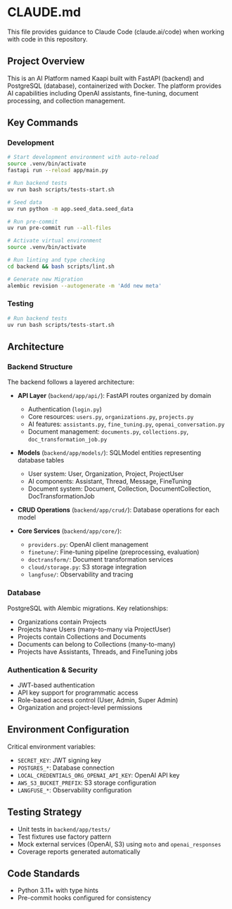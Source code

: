 # CLAUDE.md

This file provides guidance to Claude Code (claude.ai/code) when working with code in this repository.

## Project Overview

This is an AI Platform named Kaapi built with FastAPI (backend) and PostgreSQL (database), containerized with Docker. The platform provides AI capabilities including OpenAI assistants, fine-tuning, document processing, and collection management.

## Key Commands

### Development

```bash
# Start development environment with auto-reload
source .venv/bin/activate
fastapi run --reload app/main.py

# Run backend tests
uv run bash scripts/tests-start.sh

# Seed data
uv run python -m app.seed_data.seed_data

# Run pre-commit
uv run pre-commit run --all-files

# Activate virtual environment
source .venv/bin/activate

# Run linting and type checking
cd backend && bash scripts/lint.sh

# Generate new Migration
alembic revision --autogenerate -m 'Add new meta'
```

### Testing

```bash
# Run backend tests
uv run bash scripts/tests-start.sh
```

## Architecture

### Backend Structure

The backend follows a layered architecture:

- **API Layer** (`backend/app/api/`): FastAPI routes organized by domain
  - Authentication (`login.py`)
  - Core resources: `users.py`, `organizations.py`, `projects.py`
  - AI features: `assistants.py`, `fine_tuning.py`, `openai_conversation.py`
  - Document management: `documents.py`, `collections.py`, `doc_transformation_job.py`

- **Models** (`backend/app/models/`): SQLModel entities representing database tables
  - User system: User, Organization, Project, ProjectUser
  - AI components: Assistant, Thread, Message, FineTuning
  - Document system: Document, Collection, DocumentCollection, DocTransformationJob

- **CRUD Operations** (`backend/app/crud/`): Database operations for each model

- **Core Services** (`backend/app/core/`):
  - `providers.py`: OpenAI client management
  - `finetune/`: Fine-tuning pipeline (preprocessing, evaluation)
  - `doctransform/`: Document transformation services
  - `cloud/storage.py`: S3 storage integration
  - `langfuse/`: Observability and tracing

### Database

PostgreSQL with Alembic migrations. Key relationships:
- Organizations contain Projects
- Projects have Users (many-to-many via ProjectUser)
- Projects contain Collections and Documents
- Documents can belong to Collections (many-to-many)
- Projects have Assistants, Threads, and FineTuning jobs

### Authentication & Security

- JWT-based authentication
- API key support for programmatic access
- Role-based access control (User, Admin, Super Admin)
- Organization and project-level permissions

## Environment Configuration

Critical environment variables:
- `SECRET_KEY`: JWT signing key
- `POSTGRES_*`: Database connection
- `LOCAL_CREDENTIALS_ORG_OPENAI_API_KEY`: OpenAI API key
- `AWS_S3_BUCKET_PREFIX`: S3 storage configuration
- `LANGFUSE_*`: Observability configuration

## Testing Strategy

- Unit tests in `backend/app/tests/`
- Test fixtures use factory pattern
- Mock external services (OpenAI, S3) using `moto` and `openai_responses`
- Coverage reports generated automatically

## Code Standards

- Python 3.11+ with type hints
- Pre-commit hooks configured for consistency
